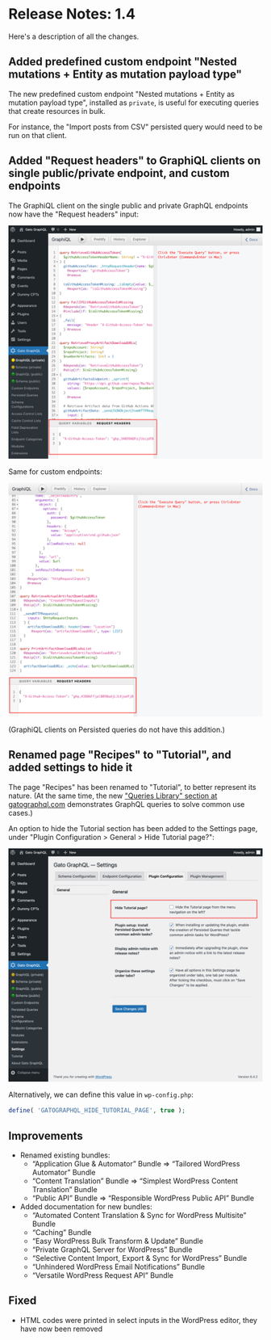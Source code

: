 # Release Notes: 1.4

Here's a description of all the changes.

## Added predefined custom endpoint "Nested mutations + Entity as mutation payload type"

The new predefined custom endpoint "Nested mutations + Entity as mutation payload type", installed as `private`, is useful for executing queries that create resources in bulk.

For instance, the "Import posts from CSV" persisted query would need to be run on that client.

## Added "Request headers" to GraphiQL clients on single public/private endpoint, and custom endpoints

The GraphiQL client on the single public and private GraphQL endpoints now have the "Request headers" input:

<div class="img-width-1024" markdown=1>

![Single private endpoint GraphiQL client with 'Request headers' input](../../images/releases/v1.4/private-single-endpoint-graphiql-with-request-headers.png "Single private endpoint GraphiQL client with 'Request headers' input")

</div>

Same for custom endpoints:

<div class="img-width-1024" markdown=1>

![Custom endpoint GraphiQL client with 'Request headers' input](../../images/releases/v1.4/custom-endpoint-graphiql-with-request-headers.png "Custom endpoint GraphiQL client with 'Request headers' input")

</div>

(GraphiQL clients on Persisted queries do not have this addition.)

## Renamed page "Recipes" to "Tutorial", and added settings to hide it

The page "Recipes" has been renamed to "Tutorial", to better represent its nature. (At the same time, the new ["Queries Library" section at gatographql.com](https://gatographql.com/library/) demonstrates GraphQL queries to solve common use cases.)

An option to hide the Tutorial section has been added to the Settings page, under "Plugin Configuration > General > Hide Tutorial page?":

<div class="img-width-1024" markdown=1>

![Hiding the Tutorial page in the Settings](../../images/settings-hide-tutorial-page.png)

</div>

Alternatively, we can define this value in `wp-config.php`:

```php
define( 'GATOGRAPHQL_HIDE_TUTORIAL_PAGE', true );
```

## Improvements

- Renamed existing bundles:
  - “Application Glue & Automator” Bundle => “Tailored WordPress Automator” Bundle
  - “Content Translation” Bundle => “Simplest WordPress Content Translation” Bundle
  - “Public API” Bundle => “Responsible WordPress Public API” Bundle
- Added documentation for new bundles:
  - “Automated Content Translation & Sync for WordPress Multisite” Bundle
  - “Caching” Bundle
  - “Easy WordPress Bulk Transform & Update” Bundle
  - “Private GraphQL Server for WordPress” Bundle
  - “Selective Content Import, Export & Sync for WordPress” Bundle
  - “Unhindered WordPress Email Notifications” Bundle
  - “Versatile WordPress Request API” Bundle

## Fixed

- HTML codes were printed in select inputs in the WordPress editor, they have now been removed
